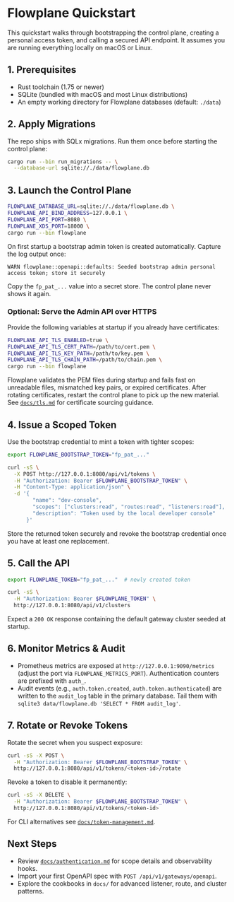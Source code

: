 # Flowplane Quickstart

This quickstart walks through bootstrapping the control plane, creating a personal access token, and
calling a secured API endpoint. It assumes you are running everything locally on macOS or Linux.

## 1. Prerequisites

- Rust toolchain (1.75 or newer)
- SQLite (bundled with macOS and most Linux distributions)
- An empty working directory for Flowplane databases (default: `./data`)

## 2. Apply Migrations

The repo ships with SQLx migrations. Run them once before starting the control plane:

```bash
cargo run --bin run_migrations -- \
  --database-url sqlite://./data/flowplane.db
```

## 3. Launch the Control Plane

```bash
FLOWPLANE_DATABASE_URL=sqlite://./data/flowplane.db \
FLOWPLANE_API_BIND_ADDRESS=127.0.0.1 \
FLOWPLANE_API_PORT=8080 \
FLOWPLANE_XDS_PORT=18000 \
cargo run --bin flowplane
```

On first startup a bootstrap admin token is created automatically. Capture the log output once:

```text
WARN flowplane::openapi::defaults: Seeded bootstrap admin personal access token; store it securely
```

Copy the `fp_pat_...` value into a secret store. The control plane never shows it again.

### Optional: Serve the Admin API over HTTPS

Provide the following variables at startup if you already have certificates:

```bash
FLOWPLANE_API_TLS_ENABLED=true \
FLOWPLANE_API_TLS_CERT_PATH=/path/to/cert.pem \
FLOWPLANE_API_TLS_KEY_PATH=/path/to/key.pem \
FLOWPLANE_API_TLS_CHAIN_PATH=/path/to/chain.pem \
cargo run --bin flowplane
```

Flowplane validates the PEM files during startup and fails fast on unreadable files, mismatched key pairs, or expired certificates. After rotating certificates, restart the control plane to pick up the new material. See [`docs/tls.md`](docs/tls.md) for certificate sourcing guidance.

## 4. Issue a Scoped Token

Use the bootstrap credential to mint a token with tighter scopes:

```bash
export FLOWPLANE_BOOTSTRAP_TOKEN="fp_pat_..."

curl -sS \
  -X POST http://127.0.0.1:8080/api/v1/tokens \
  -H "Authorization: Bearer $FLOWPLANE_BOOTSTRAP_TOKEN" \
  -H "Content-Type: application/json" \
  -d '{
        "name": "dev-console",
        "scopes": ["clusters:read", "routes:read", "listeners:read"],
        "description": "Token used by the local developer console"
      }'
```

Store the returned token securely and revoke the bootstrap credential once you have at least one
replacement.

## 5. Call the API

```bash
export FLOWPLANE_TOKEN="fp_pat_..."  # newly created token

curl -sS \
  -H "Authorization: Bearer $FLOWPLANE_TOKEN" \
  http://127.0.0.1:8080/api/v1/clusters
```

Expect a `200 OK` response containing the default gateway cluster seeded at startup.

## 6. Monitor Metrics & Audit

- Prometheus metrics are exposed at `http://127.0.0.1:9090/metrics` (adjust the port via
  `FLOWPLANE_METRICS_PORT`). Authentication counters are prefixed with `auth_`.
- Audit events (e.g., `auth.token.created`, `auth.token.authenticated`) are written to the `audit_log`
  table in the primary database. Tail them with `sqlite3 data/flowplane.db 'SELECT * FROM audit_log'`.

## 7. Rotate or Revoke Tokens

Rotate the secret when you suspect exposure:

```bash
curl -sS -X POST \
  -H "Authorization: Bearer $FLOWPLANE_BOOTSTRAP_TOKEN" \
  http://127.0.0.1:8080/api/v1/tokens/<token-id>/rotate
```

Revoke a token to disable it permanently:

```bash
curl -sS -X DELETE \
  -H "Authorization: Bearer $FLOWPLANE_BOOTSTRAP_TOKEN" \
  http://127.0.0.1:8080/api/v1/tokens/<token-id>
```

For CLI alternatives see [`docs/token-management.md`](docs/token-management.md).

## Next Steps

- Review [`docs/authentication.md`](docs/authentication.md) for scope details and observability hooks.
- Import your first OpenAPI spec with `POST /api/v1/gateways/openapi`.
- Explore the cookbooks in `docs/` for advanced listener, route, and cluster patterns.
